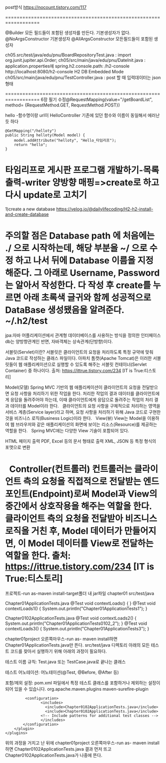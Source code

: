 post방식 https://nocount.tistory.com/117


==================================================================

@Builder 모든 필드들이 포함된 생성자를 만든다. 기본생성자가 없다.
@NoArgsConstructor        기본생성자
@AllArgsConstructor         모든필드들이 포함된 생성자

ch05.src/test/java/edu/pnu/BoardRepositoryTest.java : import org.junit.jupiter.api.Order;
ch05/src/main/java/edu/pnu/DateInit.java : application.properties에 spring.h2.console.path: /h2-console  
					http://localhost:8080/h2-console
					H2 DB Embedded Mode
ch05/src/main/java/edu/pnu/TestController.java : post 할 때 입력데이터는 json형태





==================================================================
6장 필기
수정@RequestMapping(value="/getBoardList", method= {RequestMethod.GET, RequestMethod.POST})

hello    -함수명이랑 url이 HelloController 기존에 있던 함수와 이름이 동일해서 에러난 듯 하다

	@GetMapping("/helloty")
	public String helloty(Model model) {
		model.addAttribute("helloty", "Hello_타임리프");
		return "hello";
	}

타임리프로 게시판 프로그램 개발하기-목록출력-writer 양방향 매핑=>create로 하고 다시 update로 고치기
==================================================================
1)create a new database
https://velog.io/@dailylifecoding/H2-h2-install-and-create-database

주의할 점은 Database path 에 처음에는 ./ 으로 시작하는데, 해당 부분을 ~/ 으로 수정 하고 나서 뒤에 Database 이름을 지정해준다.
그 아래로 Username, Password 는 알아서 작성한다.
다 작성 후 create를 누르면 아래 초록색 글귀와 함께 성공적으로 DataBase 생성됐음을 알려준다.
~/.h2/test
==================================================================

jpa:자바 어플리케이션에서 관계형 데이터베이스를 사용하는 방식을 정의한 인터페이스
    db는 양방향관계인 반면, 자바객체는 상속관계(단방향)이다.

서블릿(Servlet)이란?
서블릿은 클라이언트의 요청을 처리하도록 특정 규약에 맞춰 Java 코드로 작성하는 클래스 파일이다.
아파치 톰캣(Apache Tomcat)은 이러한 서블릿들이 웹 애플리케이션으로 실행할 수 있도록 해주는 서블릿 컨테이너(Servlet Container) 중 하나이다.
출처: https://ittrue.tistory.com/234 [IT is True:티스토리]

Model(모델)
Spring MVC 기반의 웹 애플리케이션이 클라이언트의 요청을 전달받으면 요청 사항을 처리하기 위한 작업을 한다.
처리한 작업의 결과 데이터를 클라이언트에게 응답을 돌려주어야 하는데, 이때 클라이언트에게 응답으로 돌려주는 작업의 처리 결과 데이터를 Model이라 한다.
 
클라이언트의 요청 사항을 구체적으로 처리하는 영역을 서비스 계층(Service layer)라고 하며,
요청 사항을 처리하기 위해 Java 코드로 구현한 것을 비즈니스 로직(Business Logic)이라 한다.
 
View(뷰)
View는 Model을 이용하여 웹 브라우저와 같은 애플리케이션의 화면에 보이는 리소스(Resource)를 제공하는 역할을 한다.
 
Spring MVC에는 다양한 View 기술이 포함되어 있다.

HTML 페이지 출력
PDF, Excel 등의 문서 형태로 출력
XML, JSON 등 특정 형식의 포맷으로 변환

 
Controller(컨트롤러)
컨트롤러는 클라이언트 측의 요청을 직접적으로 전달받는 엔드포인트(Endpoint)로써 Model과 View의 중간에서 상호작용을 해주는 역할을 한다.
 
클라이언트 측의 요청을 전달받아 비즈니스 로직을 거친 후, Model 데이터가 만들어지면, 이 Model 데이터를 View로 전달하는 역할을 한다.
출처: https://ittrue.tistory.com/234 [IT is True:티스토리]
==================================================================

프로젝트-run as-maven install-target폴더 내 jar파일
chapter01
src/test/java

Chapter01ApplicationTests.java
	@Test
	void contextLoads() {
	}
	@Test
	void contextLoads1() {
		System.out.println("Chapter01ApplicationTests1");
	}

Chapter0102ApplicationTests.java
	@Test
	void contextLoads2() {
		System.out.println("Chapter01ApplicationTests0102_2");
	}
	@Test
	void contextLoads3() {
		System.out.println("Chapter01ApplicationTests3");
	}
	
chapter01project 오른쪽마우스-run as- maven install하면 Chapter01ApplicationTests.java만 뜬다.
src/test/java 디렉토리 아래의 모든 테스트 코드를 찾아서 실행하기 위해 아래의 과정이 필요하다.


테스트 이름 규칙: Test.java 또는 TestCase.java로 끝나는 클래스

테스트 어노테이션:  어노테이션(@Test, @Before, @After 등)

포함/제외 설정: pom.xml 파일에서 특정 테스트 클래스를 포함하거나 제외하는 설정이 되어 있을 수 있습니다. 
<build>
    <plugins>
        <plugin>
            <groupId>org.apache.maven.plugins</groupId>
            <artifactId>maven-surefire-plugin</artifactId>
        
             <configuration>
                	<includes>
                  	  <include>Chapter0102ApplicationTests.java</include>
                  	  <include>Chapter0102ApplicationTests.java</include>
                    <!-- Include patterns for additional test classes -->
                	</includes>
           	</configuration>
        </plugin>
    </plugins>
</build>


위의 과정을 거치고 난 뒤에 chapter01project 오른쪽마우스-run as- maven install하면 
Chapter0102ApplicationTests.java 결과 먼저 뜨고
Chapter0102ApplicationTests.java가 나중에 뜬다.